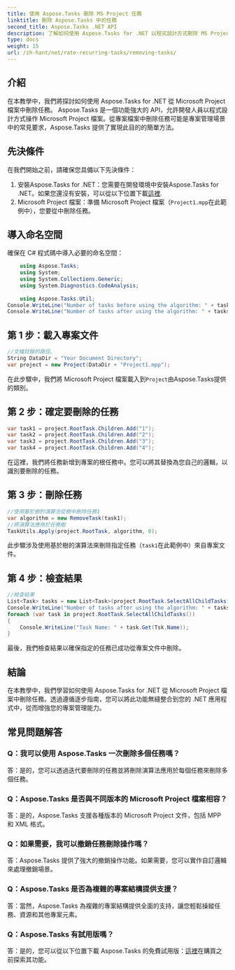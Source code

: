 ```yaml
---
title: 使用 Aspose.Tasks 刪除 MS Project 任務
linktitle: 刪除 Aspose.Tasks 中的任務
second_title: Aspose.Tasks .NET API
description: 了解如何使用 Aspose.Tasks for .NET 以程式設計方式刪除 MS Project 任務。包含程式碼範例的分步指南。
type: docs
weight: 15
url: /zh-hant/net/rate-recurring-tasks/removing-tasks/
---
```

## 介紹
在本教學中，我們將探討如何使用 Aspose.Tasks for .NET 從 Microsoft Project 檔案中刪除任務。 Aspose.Tasks 是一個功能強大的 API，允許開發人員以程式設計方式操作 Microsoft Project 檔案。從專案檔案中刪除任務可能是專案管理場景中的常見要求，Aspose.Tasks 提供了實現此目的的簡單方法。
## 先決條件
在我們開始之前，請確保您具備以下先決條件：
1. 安裝Aspose.Tasks for .NET：您需要在開發環境中安裝Aspose.Tasks for .NET。如果您還沒有安裝，可以從以下位置下載[這裡](https://releases.aspose.com/tasks/net/).
2. Microsoft Project 檔案：準備 Microsoft Project 檔案（`Project1.mpp`在此範例中），您要從中刪除任務。

## 導入命名空間
確保在 C# 程式碼中導入必要的命名空間：
```csharp
    using Aspose.Tasks;
    using System;
    using System.Collections.Generic;
    using System.Diagnostics.CodeAnalysis;
    
    using Aspose.Tasks.Util;
Console.WriteLine("Number of tasks before using the algorithm: " + tasks.Count);
Console.WriteLine("Number of tasks after using the algorithm: " + tasks.Count);
```

## 第 1 步：載入專案文件
```csharp
//文檔目錄的路徑。
String DataDir = "Your Document Directory";
var project = new Project(DataDir + "Project1.mpp");
```
在此步驟中，我們將 Microsoft Project 檔案載入到`Project`由Aspose.Tasks提供的類別。
## 第 2 步：確定要刪除的任務
```csharp
var task1 = project.RootTask.Children.Add("1");
var task2 = project.RootTask.Children.Add("2");
var task3 = project.RootTask.Children.Add("3");
var task4 = project.RootTask.Children.Add("4");
```
在這裡，我們將任務新增到專案的根任務中。您可以將其替換為您自己的邏輯，以識別要刪除的任務。
## 第 3 步：刪除任務
```csharp
//使用基於樹的演算法從樹中刪除任務1
var algorithm = new RemoveTask(task1);
//將演算法應用於任務樹
TaskUtils.Apply(project.RootTask, algorithm, 0);
```
此步驟涉及使用基於樹的演算法來刪除指定任務（`task1`在此範例中）來自專案文件。
## 第 4 步：檢查結果
```csharp
//檢查結果
List<Task> tasks = new List<Task>(project.RootTask.SelectAllChildTasks());
Console.WriteLine("Number of tasks after using the algorithm: " + tasks.Count);
foreach (var task in project.RootTask.SelectAllChildTasks())
{
    Console.WriteLine("Task Name: " + task.Get(Tsk.Name));
}
```
最後，我們檢查結果以確保指定的任務已成功從專案文件中刪除。

## 結論
在本教學中，我們學習如何使用 Aspose.Tasks for .NET 從 Microsoft Project 檔案中刪除任務。透過遵循逐步指南，您可以將此功能無縫整合到您的 .NET 應用程式中，從而增強您的專案管理能力。
## 常見問題解答
### Q：我可以使用 Aspose.Tasks 一次刪除多個任務嗎？
答：是的，您可以透過迭代要刪除的任務並將刪除演算法應用於每個任務來刪除多個任務。
### Q：Aspose.Tasks 是否與不同版本的 Microsoft Project 檔案相容？
答：是的，Aspose.Tasks 支援各種版本的 Microsoft Project 文件，包括 MPP 和 XML 格式。
### Q：如果需要，我可以撤銷任務刪除操作嗎？
答：Aspose.Tasks 提供了強大的撤銷操作功能。如果需要，您可以實作自訂邏輯來處理撤銷場景。
### Q：Aspose.Tasks 是否為複雜的專案結構提供支援？
答：當然，Aspose.Tasks 為複雜的專案結構提供全面的支持，讓您輕鬆操縱任務、資源和其他專案元素。
### Q：Aspose.Tasks 有試用版嗎？
答：是的，您可以從以下位置下載 Aspose.Tasks 的免費試用版：[這裡](https://releases.aspose.com/tasks/net/)在購買之前探索其功能。